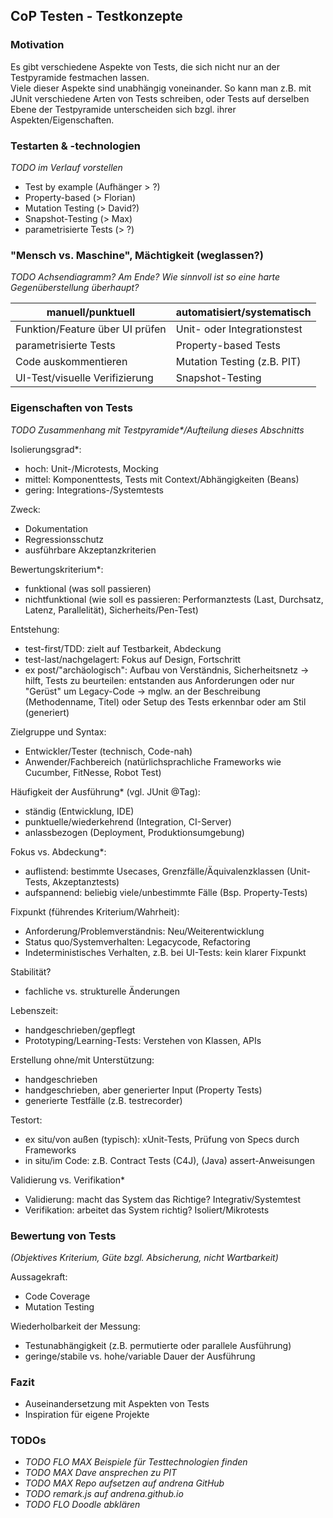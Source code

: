 ## CoP Testen - Testkonzepte 

### Motivation
Es gibt verschiedene Aspekte von Tests, die sich nicht nur an der Testpyramide festmachen lassen.  
Viele dieser Aspekte sind unabhängig voneinander. So kann man z.B. mit JUnit verschiedene Arten von Tests schreiben, oder Tests auf derselben Ebene der Testpyramide unterscheiden sich bzgl. ihrer Aspekten/Eigenschaften.

### Testarten & -technologien
*TODO im Verlauf vorstellen*
- Test by example (Aufhänger > ?)
- Property-based (> Florian) 
- Mutation Testing (> David?)
- Snapshot-Testing (> Max)
- parametrisierte Tests (> ?)

### "Mensch vs. Maschine", Mächtigkeit (weglassen?)
*TODO Achsendiagramm? Am Ende? Wie sinnvoll ist so eine harte Gegenüberstellung überhaupt?*  

manuell/punktuell 					      |	automatisiert/systematisch 
--------------------------------- | -------------------------
Funktion/Feature über UI prüfen		|	 Unit- oder Integrationstest 
parametrisierte Tests        			|	 Property-based Tests 
Code auskommentieren						  |  Mutation Testing (z.B. PIT) 
UI-Test/visuelle Verifizierung		|	 Snapshot-Testing 

### Eigenschaften von Tests
*TODO Zusammenhang mit Testpyramide\*/Aufteilung dieses Abschnitts*

Isolierungsgrad*:
- hoch: Unit-/Microtests, Mocking
- mittel: Komponenttests, Tests mit Context/Abhängigkeiten (Beans)
- gering: Integrations-/Systemtests

Zweck:
- Dokumentation
- Regressionsschutz
- ausführbare Akzeptanzkriterien 

Bewertungskriterium*:
- funktional (was soll passieren)
- nichtfunktional (wie soll es passieren: Performanztests (Last, Durchsatz, Latenz, Parallelität), Sicherheits/Pen-Test)

Entstehung:
- test-first/TDD: zielt auf Testbarkeit, Abdeckung
- test-last/nachgelagert: Fokus auf Design, Fortschritt
- ex post/"archäologisch": Aufbau von Verständnis, Sicherheitsnetz
-> hilft, Tests zu beurteilen: entstanden aus Anforderungen oder nur "Gerüst" um Legacy-Code
-> mglw. an der Beschreibung (Methodenname, Titel) oder Setup des Tests erkennbar oder am Stil (generiert)

Zielgruppe und Syntax:
- Entwickler/Tester (technisch, Code-nah)
- Anwender/Fachbereich (natürlichsprachliche Frameworks wie Cucumber, FitNesse, Robot Test)

Häufigkeit der Ausführung* (vgl. JUnit @Tag):
- ständig (Entwicklung, IDE)
- punktuelle/wiederkehrend (Integration, CI-Server)
- anlassbezogen (Deployment, Produktionsumgebung)

Fokus vs. Abdeckung*:
- auflistend: bestimmte Usecases, Grenzfälle/Äquivalenzklassen (Unit-Tests, Akzeptanztests)
- aufspannend: beliebig viele/unbestimmte Fälle (Bsp. Property-Tests)

Fixpunkt (führendes Kriterium/Wahrheit):
- Anforderung/Problemverständnis: Neu/Weiterentwicklung
- Status quo/Systemverhalten: Legacycode, Refactoring
- Indeterministisches Verhalten, z.B. bei UI-Tests: kein klarer Fixpunkt

Stabilität?
- fachliche vs. strukturelle Änderungen 

Lebenszeit:
- handgeschrieben/gepflegt
- Prototyping/Learning-Tests: Verstehen von Klassen, APIs

Erstellung ohne/mit Unterstützung:
- handgeschrieben
- handgeschrieben, aber generierter Input (Property Tests)
- generierte Testfälle (z.B. testrecorder)

Testort:
- ex situ/von außen (typisch): xUnit-Tests, Prüfung von Specs durch Frameworks
- in situ/im Code: z.B. Contract Tests (C4J), (Java) assert-Anweisungen

Validierung vs. Verifikation*
- Validierung: macht das System das Richtige? Integrativ/Systemtest
- Verifikation: arbeitet das System richtig? Isoliert/Mikrotests

### Bewertung von Tests
*(Objektives Kriterium, Güte bzgl. Absicherung, nicht Wartbarkeit)*

Aussagekraft:
- Code Coverage
- Mutation Testing

Wiederholbarkeit der Messung:
- Testunabhängigkeit (z.B. permutierte oder parallele Ausführung)
- geringe/stabile vs. hohe/variable Dauer der Ausführung

### Fazit
- Auseinandersetzung mit Aspekten von Tests
- Inspiration für eigene Projekte 

### TODOs
- *TODO FLO MAX Beispiele für Testtechnologien finden*
- *TODO MAX Dave ansprechen zu PIT*
- *TODO MAX Repo aufsetzen auf andrena GitHub*
- *TODO remark.js auf andrena.github.io*
- *TODO FLO Doodle abklären*

